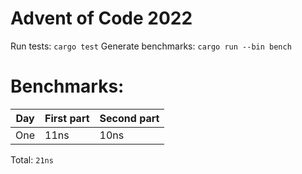 # Advent of Code 2022
Run tests: `cargo test`
Generate benchmarks: `cargo run --bin bench`
# Benchmarks:
| Day | First part | Second part |
| --- | --- | --- |
| One | 11ns | 10ns |


Total: `21ns`
